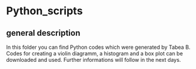 # Python_scripts
## general description
In this folder you can find Python codes which were generated by Tabea B. Codes for creating a violin diagramm, a histogram and a box plot can be downloaded and used. Further informations will follow in the next days.
